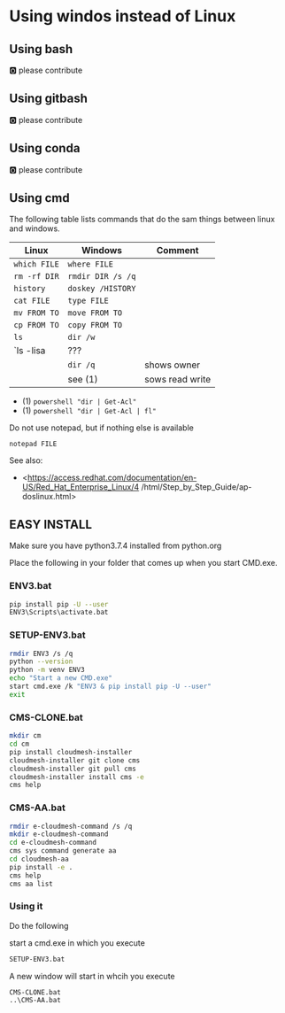 # Using windos instead of Linux

## Using bash

:o2: please contribute

## Using gitbash

:o2: please contribute

## Using conda

:o2: please contribute

## Using cmd

The following  table lists commands that do the sam things between linux and
 windows.
 

| Linux | Windows | Comment | 
| ----- | ------- | ---- |
| `which FILE` | `where FILE` |  |
| `rm -rf DIR` | `rmdir DIR /s /q` |  |
| `history` | `doskey /HISTORY` |  |
| `cat FILE` | `type FILE` |  |
| `mv FROM TO` | `move FROM TO` |  |
| `cp FROM TO` | `copy FROM TO` |  |
| `ls`  | `dir /w` |  |
| `ls -lisa | ??? |  |
|  | `dir /q` | shows owner |
|  | see (1) | sows read write |


* (1) `powershell "dir | Get-Acl"`
* (1) `powershell "dir | Get-Acl | fl"`

Do not use notepad, but if nothing 
else is available

`notepad FILE` 

See also:

* <https://access.redhat.com/documentation/en-US/Red_Hat_Enterprise_Linux/4
/html/Step_by_Step_Guide/ap-doslinux.html>

## EASY INSTALL

Make sure you have python3.7.4 installed from python.org

Place the following in your folder that comes up when you start CMD.exe.

### ENV3.bat

```bash
pip install pip -U --user
ENV3\Scripts\activate.bat
```

### SETUP-ENV3.bat

```bash
rmdir ENV3 /s /q
python --version
python -m venv ENV3
echo "Start a new CMD.exe"
start cmd.exe /k "ENV3 & pip install pip -U --user"
exit
```

### CMS-CLONE.bat

```bash
mkdir cm
cd cm
pip install cloudmesh-installer
cloudmesh-installer git clone cms
cloudmesh-installer git pull cms
cloudmesh-installer install cms -e
cms help
```

### CMS-AA.bat

```bash
rmdir e-cloudmesh-command /s /q
mkdir e-cloudmesh-command
cd e-cloudmesh-command
cms sys command generate aa
cd cloudmesh-aa
pip install -e .
cms help
cms aa list
```

### Using it

Do the following

start a cmd.exe in which you execute

```bash
SETUP-ENV3.bat
```

A new window will start in whcih you execute

```
CMS-CLONE.bat
..\CMS-AA.bat
```






